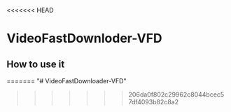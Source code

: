 <<<<<<< HEAD
# VideoFastDownloder-VFD
## How to use it
=======
"# VideoFastDownloader-VFD" 
>>>>>>> 206da0f802c29962c8044bcec57df4093b82c8a2
